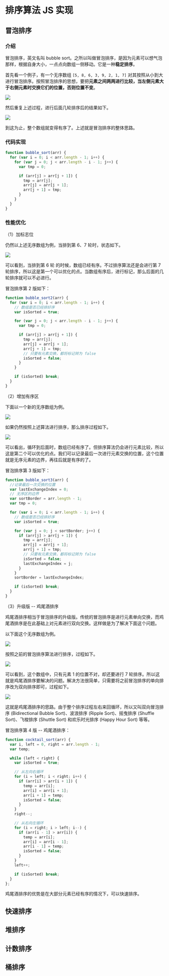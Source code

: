 # 排序算法 JS 实现

## 冒泡排序

### 介绍

冒泡排序，英文名叫 bubble sort。之所以叫做冒泡排序，是因为元素可以想气泡那样，根据自身大小，一点点向数组一侧移动。它是一种**稳定排序**。

首先看一个例子，有一个无序数组 `[5, 8, 6, 3, 9, 2, 1, 7]` 对其按照从小到大进行冒泡排序。按照冒泡排序的思想，要把**元素之间两两进行比较，当左侧元素大于右侧元素时交换它们的位置，否则位置不变**。

![](./imgs/bubble_sort_1.png)

然后重复上述过程，进行后面几轮排序后的结果如下。

![](./imgs/bubble_sort_2.png)

到这为止，整个数组就变得有序了。上述就是冒泡排序的整体思路。

### 代码实现

``` js
function bubble_sort(arr) {
  for (var i = 0; i < arr.length - 1; i++) {
    for (var j = 0; j < arr.length - i - 1; j++) {
      var tmp = 0;

      if (arr[j] > arr[j + 1]) {
        tmp = arr[j];
        arr[j] = arr[j + 1];
        arr[j + 1] = tmp;
      }
    }
  }
}
```

### 性能优化

（1）加标志位

仍然以上述无序数组为例，当排到第 6、7 轮时，状态如下。

![](./imgs/bubble_sort_3.png)

可以看到，当排到第 6 轮 的时候，数组已经有序。不过排序算法还是会进行第 7 轮排序，所以这是第一个可以优化的点。当数组有序后，进行标记，那么后面的几轮排序就可以不必进行。

冒泡排序第 2 版如下：

``` js
function bubble_sort2(arr) {
  for (var i = 0; i < arr.length - 1; i++) {
    // 数组是否已经排好序
    var isSorted = true;

    for (var j = 0; j < arr.length - i - 1; j++) {
      var tmp = 0;

      if (arr[j] > arr[j + 1]) {
        tmp = arr[j];
        arr[j] = arr[j + 1];
        arr[j + 1] = tmp;
        // 只要有元素交换，都将标记转为 false
        isSorted = false;
      }
    }

    if (isSorted) break;
  }
}
```

（2）增加有序区

下面以一个新的无序数组为例。

![](./imgs/bubble_sort_4.png)

如果仍然按照上述算法进行排序，那么排序过程如下。

![](./imgs/bubble_sort_5.png)

可以看出，循环到后面时，数组已经有序了。但排序算法仍会进行元素比较，所以这是第二个可以优化的点。我们可以记录最后一次进行元素交换的位置，这个位置就是无序元素的边界，再往后就是有序的了。

冒泡排序第 3 版如下：

``` js
function bubble_sort3(arr) {
  //记录最后一次交换的位置
  var lastExchangeIndex = 0;
  // 无序区的边界
  var sortBorder = arr.length - 1;
  var tmp = 0;

  for (var i = 0; i < arr.length - 1; i++) {
    // 数组是否已经排好序
    var isSorted = true;

    for (var j = 0; j < sortBorder; j++) {
      if (arr[j] > arr[j + 1]) {
        tmp = arr[j];
        arr[j] = arr[j + 1];
        arr[j + 1] = tmp;
        // 只要有元素交换，都将标记转为 false
        isSorted = false;
        lastExchangeIndex = j;
      }
    }
    sortBorder = lastExchangeIndex;

    if (isSorted) break;
  }
}
```

（3）升级版 -- 鸡尾酒排序

鸡尾酒排序相当于冒泡排序的升级版。传统的冒泡排序是进行元素单向交换，而鸡尾酒排序是在此基础上对元素进行双向交换。这样做是为了解决下面这个问题。

以下面这个无序数组为例。

![](./imgs/bubble_sort_6.png)

按照之前的冒泡排序算法进行排序，过程如下。

![](./imgs/bubble_sort_7.png)

可以看到，这个数组中，只有元素 1 的位置不对，却还要进行 7 轮排序。所以这就是鸡尾酒排序要解决的问题。解决方法很简单，只需要将之前冒泡排序的单向排序改为双向排序即可，过程如下。

![](./imgs/bubble_sort_8.png)

这就是鸡尾酒排序的思路。由于整个排序过程左右来回循环，所以又叫双向冒泡排序 (Bidirectional Bubble Sort)、波浪排序 (Ripple Sort)、摇曳排序 (Shuffle Sort)、飞梭排序 (Shuttle Sort) 和欢乐时光排序 (Happy Hour Sort) 等等。

冒泡排序第 4 版 -- 鸡尾酒排序：

``` js
function cocktail_sort(arr) {
  var i, left = 0, right = arr.length - 1;
  var temp;

  while (left < right) {
    var isSorted = true;

    // 从左向右循环
    for (i = left; i < right; i++) {
      if (arr[i] > arr[i + 1]) {
        temp = arr[i];
        arr[i] = arr[i + 1];
        arr[i + 1] = temp;
        isSorted = false;
      }
    }
    right--;

    // 从右向左循环
    for (i = right; i > left; i--) {
      if (arr[i - 1] > arr[i]) {
        temp = arr[i];
        arr[i] = arr[i - 1];
        arr[i - 1] = temp;
        isSorted = false;
      }
    }
    left++;

    if (isSorted) break;
  }
};
```

鸡尾酒排序的优势是在大部分元素已经有序的情况下，可以快速排序。

## 快速排序



## 堆排序

## 计数排序

## 桶排序